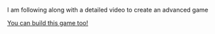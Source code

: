 I am following along with a detailed video to create an advanced game

[You can build this game too!](https://www.youtube.com/watch?v=GFO_txvwK_c&t=119s)
